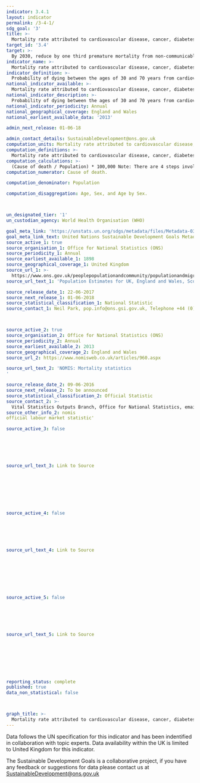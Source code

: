```yaml
---
indicator: 3.4.1
layout: indicator
permalink: /3-4-1/
sdg_goal: '3'
title: >-
  Mortality rate attributed to cardiovascular disease, cancer, diabetes or chronic respiratory disease
target_id: '3.4'
target: >-
  By 2030, reduce by one third premature mortality from non-communicable diseases through prevention and treatment and promote mental health and well-being
indicator_name: >-
  Mortality rate attributed to cardiovascular disease, cancer, diabetes or chronic respiratory disease
indicator_definition: >-
  Probability of dying between the ages of 30 and 70 years from cardiovascular diseases, cancer, diabetes or chronic respiratory diseases, defined as the per cent of 30-year-old-people who would die before their 70th birthday from cardiovascular disease, cancer, diabetes, or chronic respiratory disease, assuming that s/he would experience current mortality rates at every age and s/he would not die from any other cause of death.
national_indicator_available: >-
  Mortality rate attributed to cardiovascular disease, cancer, diabetes or chronic respiratory disease.
national_indicator_description: >-
  Probability of dying between the ages of 30 and 70 years from cardiovascular diseases, cancer, diabetes or chronic respiratory diseases, defined as the per cent of 30-year-old-people who would die before their 70th birthday from cardiovascular disease, cancer, diabetes, or chronic respiratory disease, assuming that s/he would experience current mortality rates at every age and s/he would not die from any other cause of death.
national_indicator_periodicity: Annual
national_geographical_coverage: England and Wales
national_earliest_available_data: '2013'

admin_next_release: 01-06-18

admin_contact_details: SustainableDevelopment@ons.gov.uk
computation_units: Mortality rate attributed to cardiovascular disease, cancer, diabetes or chronic respiratory disease per 100,000 population
computation_definitions: >-
  Mortality rate attributed to cardiovascular disease, cancer, diabetes or chronic respiratory disease. The probability of death between two ages may be called a mortality rate. This is the likelihood that an individual would die between two ages given current mortality rates at each age, calculated using life table methods. Probability of dying between the ages of 30 and 70 years from cardiovascular diseases, cancer, diabetes or chronic respiratory diseases, defined as the per cent of 30-year-old-people who would die before their 70th birthday from cardiovascular disease, cancer, diabetes, or chronic respiratory disease, assuming that s/he would experience current mortality rates at every age and s/he would not die from any other cause of death.
computation_calculations: >-
  (Cause of death / Population) * 100,000 Note: There are 4 steps involved in the calculation of this indicator: 1. Estimation of WHO life tables, based on the UN World Population Prospects 2012 revision. 2. Estimation of cause-of-death distributions. 3. Calculation of age-specific mortality rates from the four main NCDs for each five-year age range between 30 and 70. 4. Calculation of the probability of dying between the ages of 30 and 70 years from cardiovascular diseases, cancer, diabetes or chronic respiratory diseases.
computation_numerator: Cause of death.

computation_denominator: Population

computation_disaggregation: Age, Sex, and Age by Sex.



un_designated_tier: '1'
un_custodian_agency: World Health Organisation (WHO)

goal_meta_link: 'https://unstats.un.org/sdgs/metadata/files/Metadata-03-04-01.pdf'
goal_meta_link_text: United Nations Sustainable Development Goals Metadata (PDF 72.6 KB)
source_active_1: true
source_organisation_1: Office for National Statistics (ONS)
source_periodicity_1: Annual
source_earliest_available_1: 1898
source_geographical_coverage_1: United Kingdom
source_url_1: >-
  https://www.ons.gov.uk/peoplepopulationandcommunity/populationandmigration/populationestimates/datasets/populationestimatesforukenglandandwalesscotlandandnorthernireland
source_url_text_1: 'Population Estimates for UK, England and Wales, Scotland and Northern Ireland'

source_release_date_1: 22-06-2017
source_next_release_1: 01-06-2018
source_statistical_classification_1: National Statistic
source_contact_1: Neil Park, pop.info@ons.gsi.gov.uk, Telephone +44 (0)1329 444661



source_active_2: true
source_organisation_2: Office for National Statistics (ONS)
source_periodicity_2: Annual
source_earliest_available_2: 2013
source_geographical_coverage_2: England and Wales
source_url_2: https://www.nomisweb.co.uk/articles/960.aspx

source_url_text_2: 'NOMIS: Mortality statistics
'

source_release_date_2: 09-06-2016
source_next_release_2: To be announced
source_statistical_classification_2: Official Statistic
source_contact_2: >-
  Vital Statistics Outputs Branch, Office for National Statistics, email vsob@ons.gsi.gov.uk, telephone +44(0)1329 444110
source_other_info_2: nomis
official labour market statistic'

source_active_3: false






source_url_text_3: Link to Source








source_active_4: false






source_url_text_4: Link to Source








source_active_5: false






source_url_text_5: Link to Source








reporting_status: complete
published: true
data_non_statistical: false



graph_title: >-
  Mortality rate attributed to cardiovascular disease, cancer, diabetes or chronic respiratory disease.
---
```

Data follows the UN specification for this indicator and has been indentified in collaboration with topic experts. Data availability within the UK is limited to United Kingdom for this indicator.
  
The Sustainable Development Goals is a collaborative project, if you have any feedback or suggestions for data please contact us at <SustainableDevelopment@ons.gov.uk>


